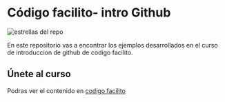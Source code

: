 # Código facilito- intro Github

![estrellas del repo](https://img.shields.io/github/stars/0scarLR/openbootcamp?style=social)

En este repositorio vas a encontrar los ejemplos desarrollados en el curso de introduccion de github de codigo facilito.

## Únete al curso

Podras ver el contenido en [codigo facilito](http://www.codigofacilito.com)

